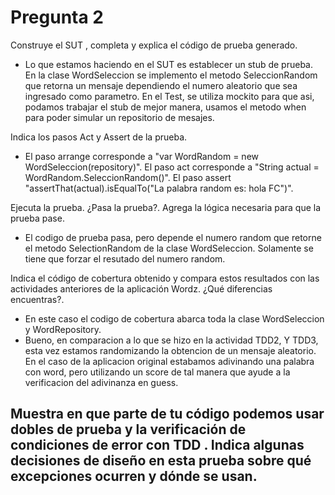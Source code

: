 # Pregunta 2

Construye el SUT , completa y explica el código de prueba generado.
- Lo que estamos haciendo en el SUT es establecer un stub de prueba.
En la clase WordSeleccion se implemento el metodo SeleccionRandom que retorna un mensaje
dependiendo el numero aleatorio que sea ingresado como parametro.
En el Test, se utiliza mockito para que asi, podamos trabajar el stub de
mejor manera, usamos el metodo when para poder simular un repositorio de mesajes.


Indica los pasos Act y Assert de la prueba.
- El paso arrange corresponde a "var WordRandom = new WordSeleccion(repository)".
El paso act corresponde a "String actual = WordRandom.SeleccionRandom()".
El paso assert "assertThat(actual).isEqualTo("La palabra random es: hola FC")".

Ejecuta la prueba. ¿Pasa la prueba?. Agrega la lógica necesaria para que la prueba pase.
- El codigo de prueba pasa, pero depende el numero random que retorne el metodo SelectionRandom de
la clase WordSeleccion. Solamente se tiene que forzar el resutado del numero random.

Indica el código de cobertura obtenido y compara estos resultados con las actividades anteriores de la
aplicación Wordz. ¿Qué diferencias encuentras?.
- En este caso el codigo de cobertura abarca toda la clase WordSeleccion y WordRepository.
- Bueno, en comparacion a lo que se hizo en la actividad TDD2, Y TDD3, esta vez estamos randomizando la obtencion de un mensaje
aleatorio. En el caso de la aplicacion original estabamos adivinando una palabra con word, pero utilizando un score
de tal manera que ayude a la verificacion del adivinanza en guess.

Muestra en que parte de tu código podemos usar dobles de prueba y la verificación de condiciones
de error con TDD . Indica algunas decisiones de diseño en esta prueba sobre qué excepciones ocurren
y dónde se usan.
- 

